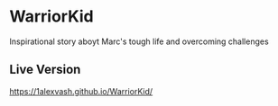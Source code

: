 # WarriorKid

Inspirational story aboyt Marc's tough life and overcoming challenges

## Live Version

https://1alexvash.github.io/WarriorKid/
